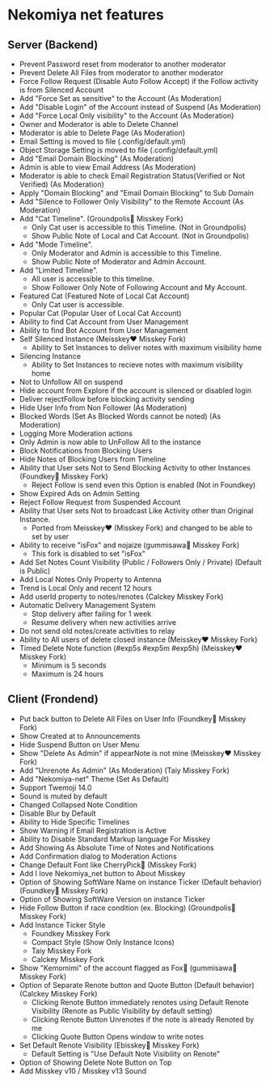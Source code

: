 # Nekomiya net features

## Server (Backend)

- Prevent Password reset from moderator to another moderator
- Prevent Delete All Files from moderator to another moderator
- Force Follow Request (Disable Auto Follow Accept) if the Follow activity is from Silenced Account
- Add "Force Set as sensitive" to the Account (As Moderation)
- Add "Disable Login" of the Account instead of Suspend (As Moderation)
- Add "Force Local Only visibility" to the Account (As Moderation)
- Owner and Moderator is able to Delete Channel
- Moderator is able to Delete Page (As Moderation)
- Email Setting is moved to file (.config/default.yml)
- Object Storage Setting is moved to file (.config/default.yml)
- Add "Email Domain Blocking" (As Moderation)
- Admin is able to view Email Address (As Moderation)
- Moderator is able to check Email Registration Status(Verified or Not Verified) (As Moderation)
- Apply "Domain Blocking" and "Email Domain Blocking" to Sub Domain
- Add "Silence to Follower Only Visibility" to the Remote Account (As Moderation)
- Add "Cat Timeline". (Groundpolis🌿 Misskey Fork)
  - Only Cat user is accessible to this Timeline. (Not in Groundpolis)
  - Show Public Note of Local and Cat Account. (Not in Groundpolis)
- Add "Mode Timeline".
  - Only Moderator and Admin is accessible to this Timeline.
  - Show Public Note of Moderator and Admin Account.
- Add "Limited Timeline".
  - All user is accessible to this timeline.
  - Show Follower Only Note of Following Account and My Account.
- Featured Cat (Featured Note of Local Cat Account)
  - Only Cat user is accessible.
- Popular Cat (Popular User of Local Cat Account)
- Ability to find Cat Account from User Management
- Ability to find Bot Account from User Management
- Self Silenced Instance (Meisskey❤️ Misskey Fork)
  - Ability to Set Instances to deliver notes with maximum visibility home
- Silencing Instance
  - Ability to Set Instances to recieve notes with maximum visibility home
- Not to Unfollow All on suspend
- Hide account from Explore if the account is silenced or disabled login
- Deliver rejectFollow before blocking activity sending
- Hide User Info from Non Follower (As Moderation)
- Blocked Words (Set As Blocked Words cannot be noted) (As Moderation)
- Logging More Moderation actions
- Only Admin is now able to UnFollow All to the instance
- Block Notifications from Blocking Users
- Hide Notes of Blocking Users from Timeline
- Ability that User sets Not to Send Blocking Activity to other Instances (Foundkey🔑 Misskey Fork)
  - Reject Follow is send even this Option is enabled (Not in Foundkey)
- Show Expired Ads on Admin Setting
- Reject Follow Request from Suspended Account
- Ability that User sets Not to broadcast Like Activity other than Original Instance.
  - Ported from Meisskey❤️ (Misskey Fork) and changed to be able to set by user
- Ability to receive "isFox" and nojaize (gummisawa🦊 Misskey Fork)
  - This fork is disabled to set "isFox"
- Add Set Notes Count Visibility (Public / Followers Only / Private) (Default is Public)
- Add Local Notes Only Property to Antenna
- Trend is Local Only and recent 12 hours
- Add userId property to notes/renotes (Calckey Misskey Fork)
- Automatic Delivery Management System
  - Stop delivery after failing for 1 week
  - Resume delivery when new activities arrive
- Do not send old notes/create activities to relay
- Ability to All users of delete closed instance (Meisskey❤️ Misskey Fork)
- Timed Delete Note function (#exp5s #exp5m #exp5h) (Meisskey❤️ Misskey Fork)
  - Minimum is 5 seconds
  - Maximum is 24 hours

## Client (Frondend)

- Put back button to Delete All Files on User Info (Foundkey🔑 Misskey Fork)
- Show Created at to Announcements
- Hide Suspend Button on User Menu
- Show "Delete As Admin" if appearNote is not mine (Meisskey❤️ Misskey Fork)
- Add "Unrenote As Admin" (As Moderation) (Taiy Misskey Fork)
- Add "Nekomiya-net" Theme (Set As Default)
- Support Twemoji 14.0
- Sound is muted by default
- Changed Collapsed Note Condition
- Disable Blur by Default
- Ability to Hide Specific Timelines
- Show Warning if Email Registration is Active
- Ability to Disable Standard Markup language For Misskey
- Add Showing As Absolute Time of Notes and Notifications
- Add Confirmation dialog to Moderation Actions
- Change Default Font like CherryPick🍒 (Misskey Fork)
- Add I love Nekomiya_net button to About Misskey
- Option of Showing SoftWare Name on instance Ticker (Default behavior) (Foundkey🔑 Misskey Fork)
- Option of Showing SoftWare Version on instance Ticker
- Hide Follow Button if race condition (ex. Blocking) (Groundpolis🌿 Misskey Fork)
- Add Instance Ticker Style
  - Foundkey Misskey Fork
  - Compact Style (Show Only Instance Icons)
  - Taiy Misskey Fork
  - Calckey Misskey Fork
- Show "Kemomimi" of the account flagged as Fox🦊 (gummisawa🦊 Misskey Fork)
- Option of Separate Renote button and Quote Button (Default behavior) (Calckey Misskey Fork)
  - Clicking Renote Button immediately renotes using Default Renote Visibility (Renote as Public Visibility by default setting)
  - Clicking Renote Button Unrenotes if the note is already Renoted by me
  - Clicking Quote Button Opens window to write notes
- Set Default Renote Visibility (Ebisskey🦐 Misskey Fork)
  - Default Setting is "Use Default Note Visibility on Renote"
- Option of Showing Delete Note Button on Top
- Add Misskey v10 / Misskey v13 Sound
